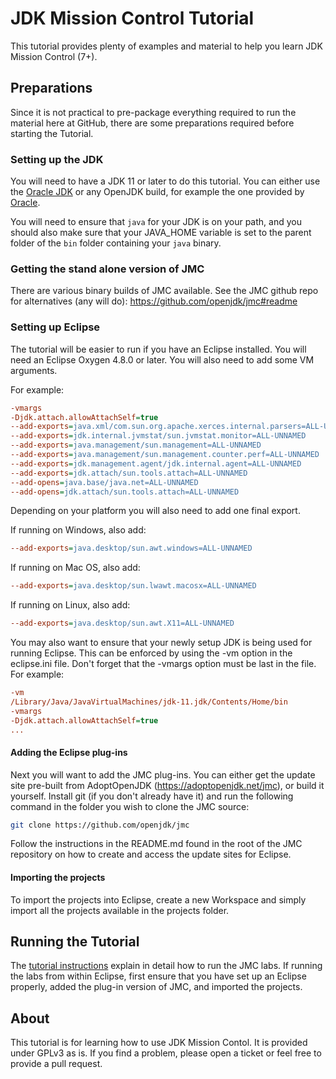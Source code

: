 # JDK Mission Control Tutorial

This tutorial provides plenty of examples and material to help you learn JDK Mission Control (7+).

## Preparations
Since it is not practical to pre-package everything required to run the material here at GitHub, there are some preparations required before starting the Tutorial.

### Setting up the JDK
You will need to have a JDK 11 or later to do this tutorial. You can either use the [Oracle JDK](http://java.oracle.com) or any OpenJDK build, for example the one provided by [Oracle](http://jdk.java.net/11/).

You will need to ensure that `java` for your JDK is on your path, and you should also make sure that your JAVA_HOME variable is set to the parent folder of the `bin` folder containing your `java` binary.

### Getting the stand alone version of JMC
There are various binary builds of JMC available. 
See the JMC github repo for alternatives (any will do):
https://github.com/openjdk/jmc#readme

### Setting up Eclipse
The tutorial will be easier to run if you have an Eclipse installed. You will need an Eclipse Oxygen 4.8.0 or later. You will also need to add some VM arguments.

For example:

```ini
-vmargs
-Djdk.attach.allowAttachSelf=true
--add-exports=java.xml/com.sun.org.apache.xerces.internal.parsers=ALL-UNNAMED
--add-exports=jdk.internal.jvmstat/sun.jvmstat.monitor=ALL-UNNAMED
--add-exports=java.management/sun.management=ALL-UNNAMED
--add-exports=java.management/sun.management.counter.perf=ALL-UNNAMED
--add-exports=jdk.management.agent/jdk.internal.agent=ALL-UNNAMED
--add-exports=jdk.attach/sun.tools.attach=ALL-UNNAMED
--add-opens=java.base/java.net=ALL-UNNAMED
--add-opens=jdk.attach/sun.tools.attach=ALL-UNNAMED
```

Depending on your platform you will also need to add one final export.

If running on Windows, also add:

```ini
--add-exports=java.desktop/sun.awt.windows=ALL-UNNAMED
```

If running on Mac OS, also add:

```ini
--add-exports=java.desktop/sun.lwawt.macosx=ALL-UNNAMED
```

If running on Linux, also add:

```ini
--add-exports=java.desktop/sun.awt.X11=ALL-UNNAMED
```

You may also want to ensure that your newly setup JDK is being used for running Eclipse. This can be enforced by using the -vm option in the eclipse.ini file. Don't forget that the -vmargs option must be last in the file. For example:

```ini
-vm
/Library/Java/JavaVirtualMachines/jdk-11.jdk/Contents/Home/bin
-vmargs
-Djdk.attach.allowAttachSelf=true
...
```

#### Adding the Eclipse plug-ins

Next you will want to add the JMC plug-ins. You can either get the update site pre-built from AdoptOpenJDK (https://adoptopenjdk.net/jmc), or build it yourself. Install git (if you don't already have it) and run the following command in the folder you wish to clone the JMC source:

```bash
git clone https://github.com/openjdk/jmc
```

Follow the instructions in the README.md found in the root of the JMC repository on how to create and access the update sites for Eclipse.

#### Importing the projects
To import the projects into Eclipse, create a new Workspace and simply import all the projects available in the projects folder.

## Running the Tutorial
The [tutorial instructions](https://github.com/thegreystone/jmc-tutorial/tree/master/docs) explain in detail how to run the JMC labs. If running the labs from within Eclipse, first ensure that you have set up an Eclipse properly, added the plug-in version of JMC, and imported the projects.

## About
This tutorial is for learning how to use JDK Mission Contol. It is provided under GPLv3 as is. If you find a problem, please open a ticket or feel free to provide a pull request.
